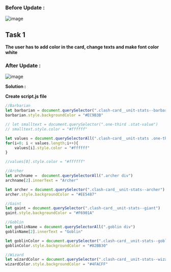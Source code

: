 ### Before Update :

![image](https://user-images.githubusercontent.com/113786234/235301761-266028de-ee6e-419c-a667-cdfc01cd99d5.png)


## Task 1

**The user has to add color in the card, change texts and make font color white**

### After Update :

![image](https://user-images.githubusercontent.com/113786234/235302026-c1504ade-5f2b-4fa9-9ba7-a9d6d99c5d39.png)

**Solution :**

**Create script.js file**

``` JavaScript
//Barbarian
let barbarian = document.querySelector(".clash-card__unit-stats--barbarian")
barbarian.style.backgroundColor = "#EC9B3B"

// let smalltext = document.querySelector(".one-third .stat-value")
// smalltext.style.color = "#ffffff"

let values = document.querySelectorAll(".clash-card__unit-stats .one-third")
for(i=0; i < values.length;i++){
    values[i].style.color = "#ffffff"
}

//values[0].style.color = "#ffffff"

//Archer
let archname =  document.querySelectorAll(".archer div")
archname[2].innerText = "Archer"

let archer = document.querySelector(".clash-card__unit-stats--archer")
archer.style.backgroundColor = "#EE5487"

//Gaint
let gaint = document.querySelector(".clash-card__unit-stats--giant")
gaint.style.backgroundColor = "#F6901A"

//Goblin
let goblinName = document.querySelectorAll(".goblin div")
goblinName[2].innerText = "Goblin"

let goblinColor = document.querySelector(".clash-card__unit-stats--goblin")
goblinColor.style.backgroundColor = "#82BB30"

//Wizard
let wizardColor = document.querySelector(".clash-card__unit-stats--wizard")
wizardColor.style.backgroundColor = "#4FACFF"
```

